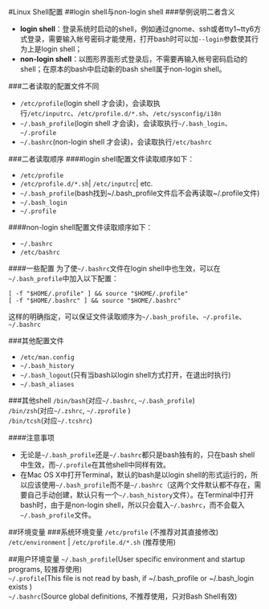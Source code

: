 #Linux Shell配置
##login shell与non-login shell
###举例说明二者含义
- **login shell**：登录系统时启动的shell，例如通过gnome、ssh或者tty1~tty6方式登录，需要输入帐号密码才能使用，打开bash时可以加`--login`参数使其行为上是login shell；
- **non-login shell**：以图形界面形式登录后，不需要再输入帐号密码启动的shell；在原本的bash中启动新的bash shell属于non-login shell。

###二者读取的配置文件不同
- `/etc/profile`(login shell 才会读)，会读取执行`/etc/inputrc`、`/etc/profile.d/*.sh`、`/etc/sysconfig/i18n`
- `~/.bash_profile`(login shell 才会读)，会读取执行`~/.bash_login`、`~/.profile`
- `~/.bashrc`(non-login shell 才会读)，会读取执行`/etc/bashrc`

###二者读取顺序
####login shell配置文件读取顺序如下：
- `/etc/profile`
- `/etc/profile.d/*.sh`| `/etc/inputrc`| etc.
- `~/.bash_profile`(bash找到~/.bash_profile文件后不会再读取~/.profile文件)
- `~/.bash_login`
- `~/.profile`

####non-login shell配置文件读取顺序如下：
- `~/.bashrc`
- `/etc/bashrc`
 
####一些配置
为了使`~/.bashrc`文件在login shell中也生效，可以在`~/.bash_profile`中加入以下配置：
``` shell
[ -f "$HOME/.profile" ] && source "$HOME/.profile"
[ -f "$HOME/.bashrc" ] && source "$HOME/.bashrc"
```
这样的明确指定，可以保证文件读取顺序为`~/.bash_profile`、`~/.profile`、`~/.bashrc`

###其他配置文件
- `/etc/man.config`
- `~/.bash_history`
- `~/.bash_logout`(只有当bash以login shell方式打开，在退出时执行)
- `~/.bash_aliases`

###其他shell
`/bin/bash`(对应`~/.bashrc`, `~/.bash_profile`)  
`/bin/zsh`(对应`~/.zshrc`, `~/.zprofile` )   
`/bin/tcsh`(对应`~/.tcshrc`)  

####注意事项
- 无论是`~/.bash_profile`还是`~/.bashrc`都只是bash独有的，只在bash shell中生效，而`~/.profile`在其他shell中同样有效。
- 在Mac OS X中打开Terminal，默认的bash是以login shell的形式运行的，所以应该使用`~/.bash_profile`而不是`~/.bashrc`（这两个文件默认都不存在，需要自己手动创建，默认只有一个`~/.bash_history`文件）。在Terminal中打开bash时，由于是non-login shell，所以只会载入`~/.bashrc`，而不会载入`~/.bash_profile`文件。

##环境变量
###系统环境变量
`/etc/profile` (不推荐对其直接修改)  
`/etc/environment` | `/etc/profile.d/*.sh` (推荐使用)  

##用户环境变量
`~/.bash_profile`(User specific environment and startup programs, 较推荐使用)  
`~/.profile`(This file is not read by bash, if ~/.bash_profile or ~/.bash_login exists )  
`~/.bashrc`(Source global definitions, 不推荐使用，只对Bash Shell有效)  
